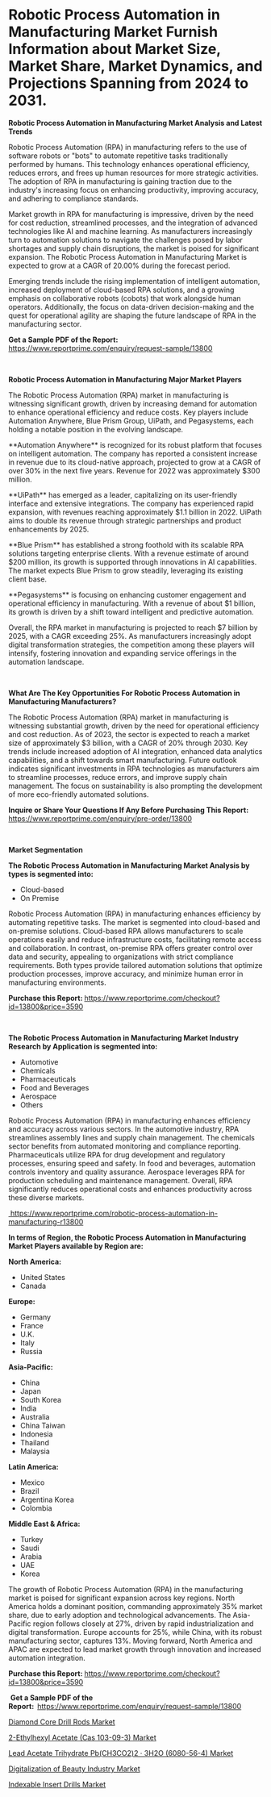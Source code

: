 <p><h1>Robotic Process Automation in Manufacturing Market Furnish Information about Market Size, Market Share, Market Dynamics, and Projections Spanning from 2024 to 2031.</h1></p><p><strong>Robotic Process Automation in Manufacturing Market Analysis and Latest Trends</strong></p>
<p><p>Robotic Process Automation (RPA) in manufacturing refers to the use of software robots or "bots" to automate repetitive tasks traditionally performed by humans. This technology enhances operational efficiency, reduces errors, and frees up human resources for more strategic activities. The adoption of RPA in manufacturing is gaining traction due to the industry's increasing focus on enhancing productivity, improving accuracy, and adhering to compliance standards.</p><p>Market growth in RPA for manufacturing is impressive, driven by the need for cost reduction, streamlined processes, and the integration of advanced technologies like AI and machine learning. As manufacturers increasingly turn to automation solutions to navigate the challenges posed by labor shortages and supply chain disruptions, the market is poised for significant expansion. The Robotic Process Automation in Manufacturing Market is expected to grow at a CAGR of 20.00% during the forecast period.</p><p>Emerging trends include the rising implementation of intelligent automation, increased deployment of cloud-based RPA solutions, and a growing emphasis on collaborative robots (cobots) that work alongside human operators. Additionally, the focus on data-driven decision-making and the quest for operational agility are shaping the future landscape of RPA in the manufacturing sector.</p></p>
<p><strong>Get a Sample PDF of the Report:&nbsp;</strong> <a href="https://www.reportprime.com/enquiry/request-sample/13800">https://www.reportprime.com/enquiry/request-sample/13800</a></p>
<p>&nbsp;</p>
<p><strong>Robotic Process Automation in Manufacturing Major Market Players</strong></p>
<p><p>The Robotic Process Automation (RPA) market in manufacturing is witnessing significant growth, driven by increasing demand for automation to enhance operational efficiency and reduce costs. Key players include Automation Anywhere, Blue Prism Group, UiPath, and Pegasystems, each holding a notable position in the evolving landscape.</p><p>**Automation Anywhere** is recognized for its robust platform that focuses on intelligent automation. The company has reported a consistent increase in revenue due to its cloud-native approach, projected to grow at a CAGR of over 30% in the next five years. Revenue for 2022 was approximately $300 million.</p><p>**UiPath** has emerged as a leader, capitalizing on its user-friendly interface and extensive integrations. The company has experienced rapid expansion, with revenues reaching approximately $1.1 billion in 2022. UiPath aims to double its revenue through strategic partnerships and product enhancements by 2025.</p><p>**Blue Prism** has established a strong foothold with its scalable RPA solutions targeting enterprise clients. With a revenue estimate of around $200 million, its growth is supported through innovations in AI capabilities. The market expects Blue Prism to grow steadily, leveraging its existing client base.</p><p>**Pegasystems** is focusing on enhancing customer engagement and operational efficiency in manufacturing. With a revenue of about $1 billion, its growth is driven by a shift toward intelligent and predictive automation.</p><p>Overall, the RPA market in manufacturing is projected to reach $7 billion by 2025, with a CAGR exceeding 25%. As manufacturers increasingly adopt digital transformation strategies, the competition among these players will intensify, fostering innovation and expanding service offerings in the automation landscape.</p></p>
<p>&nbsp;</p>
<p><strong>What Are The Key Opportunities For Robotic Process Automation in Manufacturing Manufacturers?</strong></p>
<p><p>The Robotic Process Automation (RPA) market in manufacturing is witnessing substantial growth, driven by the need for operational efficiency and cost reduction. As of 2023, the sector is expected to reach a market size of approximately $3 billion, with a CAGR of 20% through 2030. Key trends include increased adoption of AI integration, enhanced data analytics capabilities, and a shift towards smart manufacturing. Future outlook indicates significant investments in RPA technologies as manufacturers aim to streamline processes, reduce errors, and improve supply chain management. The focus on sustainability is also prompting the development of more eco-friendly automated solutions.</p></p>
<p><strong>Inquire or Share Your Questions If Any Before Purchasing This Report:</strong> <a href="https://www.reportprime.com/enquiry/pre-order/13800">https://www.reportprime.com/enquiry/pre-order/13800</a></p>
<p>&nbsp;</p>
<p><strong>Market Segmentation</strong></p>
<p><strong>The Robotic Process Automation in Manufacturing Market Analysis by types is segmented into:</strong></p>
<p><ul><li>Cloud-based</li><li>On Premise</li></ul></p>
<p><p>Robotic Process Automation (RPA) in manufacturing enhances efficiency by automating repetitive tasks. The market is segmented into cloud-based and on-premise solutions. Cloud-based RPA allows manufacturers to scale operations easily and reduce infrastructure costs, facilitating remote access and collaboration. In contrast, on-premise RPA offers greater control over data and security, appealing to organizations with strict compliance requirements. Both types provide tailored automation solutions that optimize production processes, improve accuracy, and minimize human error in manufacturing environments.</p></p>
<p><strong>Purchase this Report:&nbsp;</strong><a href="https://www.reportprime.com/checkout?id=13800&price=3590">https://www.reportprime.com/checkout?id=13800&price=3590</a></p>
<p>&nbsp;</p>
<p><strong>The Robotic Process Automation in Manufacturing Market Industry Research by Application is segmented into:</strong></p>
<p><ul><li>Automotive</li><li>Chemicals</li><li>Pharmaceuticals</li><li>Food and Beverages</li><li>Aerospace</li><li>Others</li></ul></p>
<p><p>Robotic Process Automation (RPA) in manufacturing enhances efficiency and accuracy across various sectors. In the automotive industry, RPA streamlines assembly lines and supply chain management. The chemicals sector benefits from automated monitoring and compliance reporting. Pharmaceuticals utilize RPA for drug development and regulatory processes, ensuring speed and safety. In food and beverages, automation controls inventory and quality assurance. Aerospace leverages RPA for production scheduling and maintenance management. Overall, RPA significantly reduces operational costs and enhances productivity across these diverse markets.</p></p>
<p><a href="https://www.reportprime.com/robotic-process-automation-in-manufacturing-r13800">&nbsp;https://www.reportprime.com/robotic-process-automation-in-manufacturing-r13800</a></p>
<p><strong>In terms of Region, the Robotic Process Automation in Manufacturing Market Players available by Region are:</strong></p>
<p>
    <p> <strong> North America: </strong>
        <ul>
            <li>United States</li>
            <li>Canada</li>
        </ul>
        </p> 
    <p> <strong> Europe: </strong>
        <ul>
            <li>Germany</li>
            <li>France</li>
            <li>U.K.</li>
            <li>Italy</li>
            <li>Russia</li>
        </ul>
        </p> 
    <p> <strong> Asia-Pacific: </strong>
        <ul>
            <li>China</li>
            <li>Japan</li>
            <li>South Korea</li>
            <li>India</li>
            <li>Australia</li>
            <li>China Taiwan</li>
            <li>Indonesia</li>
            <li>Thailand</li>
            <li>Malaysia</li>
        </ul>
        </p> 
    <p> <strong> Latin America: </strong>
        <ul>
            <li>Mexico</li>
            <li>Brazil</li>
            <li>Argentina Korea</li>
            <li>Colombia</li>
        </ul>
        </p> 
    <p> <strong> Middle East & Africa: </strong>
        <ul>
            <li>Turkey</li>
            <li>Saudi</li>
            <li>Arabia</li>
            <li>UAE</li>
            <li>Korea</li>
        </ul>
    </p>
    </p>
<p><p>The growth of Robotic Process Automation (RPA) in the manufacturing market is poised for significant expansion across key regions. North America holds a dominant position, commanding approximately 35% market share, due to early adoption and technological advancements. The Asia-Pacific region follows closely at 27%, driven by rapid industrialization and digital transformation. Europe accounts for 25%, while China, with its robust manufacturing sector, captures 13%. Moving forward, North America and APAC are expected to lead market growth through innovation and increased automation integration.</p></p>
<p><strong>Purchase this Report: </strong><a href="https://www.reportprime.com/checkout?id=13800&price=3590">https://www.reportprime.com/checkout?id=13800&price=3590</a></p>
<p>&nbsp;<strong>Get a Sample PDF of the Report:&nbsp;&nbsp;</strong><a href="https://www.reportprime.com/enquiry/request-sample/13800">https://www.reportprime.com/enquiry/request-sample/13800</a></p>
<p><strong></strong></p>
<p><p><a href="https://www.linkedin.com/pulse/global-diamond-core-drill-rods-market-trends-insights-growth-0p3ce?trackingId=iWGMS0HkQH2jh78ZJZShSg%3D%3D">Diamond Core Drill Rods Market</a></p><p><a href="https://medium.com/@bulahhamill88/the-global-2-ethylhexyl-acetate-cas-103-09-3-market-is-at-the-forefront-of-innovation-driving-57cc934c3d87">2-Ethylhexyl Acetate (Cas 103-09-3) Market</a></p><p><a href="https://medium.com/@bulahhamill88/what-is-lead-acetate-trihydrate-pb-ch3co2-2-3h2o-6080-56-4-market-b6796f4c3a93">Lead Acetate Trihydrate Pb(CH3CO2)2 · 3H2O (6080-56-4) Market</a></p><p><a href="https://github.com/mabutironaldo/Market-Research-Report-List-6/blob/main/digitalization-of-beauty-industry-market.md">Digitalization of Beauty Industry Market</a></p><p><a href="https://www.linkedin.com/pulse/indexable-insert-drills-market-research-report-exploring-8mpoe?trackingId=QDau6Dq7T2uZAElbHOXaDA%3D%3D">Indexable Insert Drills Market</a></p></p>